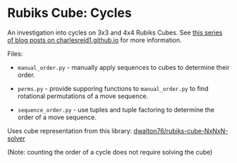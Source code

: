 # Rubiks Cube: Cycles

An investigation into cycles on 3x3 and 4x4 Rubiks Cubes. See [this series of blog posts on charlesreid1.github.io](https://charlesreid1.github.io/tag/rubiks-cube.html) for more information.

Files:

* `manual_order.py` - manually apply sequences to cubes
    to determine their order.

* `perms.py` - provide supporing functions to `manual_order.py` 
    to find rotational permutations of a move sequence.

* `sequence_order.py` - use tuples and tuple factoring
    to determine the order of a move sequence.

Uses cube representation from this library: [dwalton76/rubiks-cube-NxNxN-solver](https://github.com/dwalton76/rubiks-cube-NxNxN-solver)

(Note: counting the order of a cycle does not require solving the cube)
